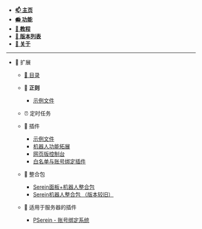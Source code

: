 
- [**📫 主页**](../README.md)
- [**📻 功能**](../Function/README.md)
- [**🔮 教程**](../Tutorial/README.md)
- [**🎡 版本列表**](../Versions/README.md)
- [**📔 关于**](../About.md)

---

- 🌌 扩展
  - [📖 目录](README.md)

  - 📜 **正则**
    - [示例文件](Regex_Demo.json.md)

  - ⏰ 定时任务

  - 🧩 插件
    - [示例文件](Example.js.md)
    - [机器人功能拓展](BotExtension.js.md)
    - [网页版控制台](WebConsole.js.md)
    - [白名单与账号绑定插件](SLbind.js.md)

  - 💼 整合包
    - [Serein面板+机器人整合包](https://www.minebbs.com/resources/serein.4390/)
    - [Serein机器人整合包 （版本较旧）](https://www.minebbs.com/threads/serein.12192/)

  - 🧀 适用于服务器的插件
    - [PSerein - 账号绑定系统](https://www.minebbs.com/resources/pserein.4211/)
